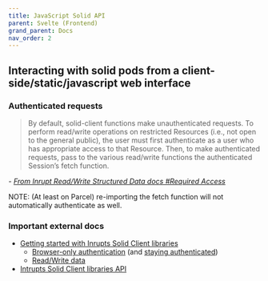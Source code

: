 ```yaml
---
title: JavaScript Solid API
parent: Svelte (Frontend)
grand_parent: Docs
nav_order: 2
---
```


## Interacting with solid pods from a client-side/static/javascript web interface

### Authenticated requests
> By default, solid-client functions make unauthenticated requests. To perform read/write operations on restricted Resources (i.e., not open to the general public), the user must first authenticate as a user who has appropriate access to that Resource. Then, to make authenticated requests, pass to the various read/write functions the authenticated Session’s fetch function.

*\- [From Inrupt Read/Write Structured Data docs #Required Access](https://docs.inrupt.com/developer-tools/javascript/client-libraries/tutorial/read-write-data/#required-access)*

NOTE: (At least on Parcel) re-importing the fetch function will not automatically authenticate as well.

### Important external docs
- [Getting started with Inrupts Solid Client libraries](https://docs.inrupt.com/developer-tools/javascript/client-libraries/using-libraries/)
  - [Browser-only authentication](https://docs.inrupt.com/developer-tools/javascript/client-libraries/tutorial/authenticate-browser/) (and [staying authenticated](https://docs.inrupt.com/developer-tools/javascript/client-libraries/tutorial/restore-session-browser-refresh/))
  - [Read/Write data](https://docs.inrupt.com/developer-tools/javascript/client-libraries/tutorial/read-write-data)
- [Intrupts Solid Client libraries API](https://docs.inrupt.com/developer-tools/javascript/client-libraries/api/)
